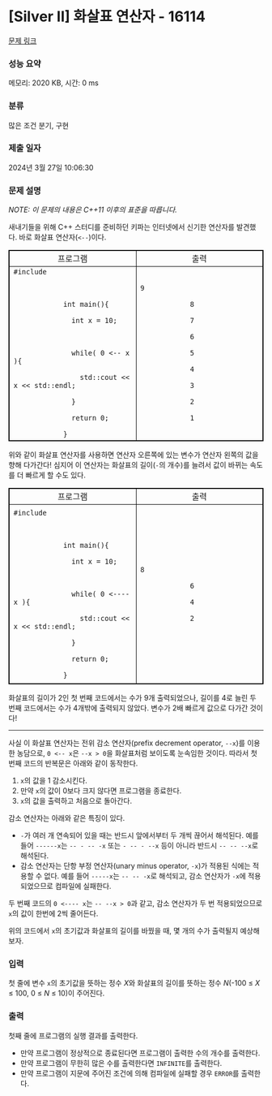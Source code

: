# [Silver II] 화살표 연산자 - 16114 

[문제 링크](https://www.acmicpc.net/problem/16114) 

### 성능 요약

메모리: 2020 KB, 시간: 0 ms

### 분류

많은 조건 분기, 구현

### 제출 일자

2024년 3월 27일 10:06:30

### 문제 설명

<p><em>NOTE: 이 문제의 내용은 C++11 이후의 표준을 따릅니다.</em></p>

<p>새내기들을 위해 C++ 스터디를 준비하던 키파는 인터넷에서 신기한 연산자를 발견했다. 바로 화살표 연산자(<code><--</code>)이다.</p>

<table border="1" bordercolor="black" cellpadding="0" cellspacing="0" class="table table-bordered">
	<thead>
		<tr>
			<td style="text-align:center; width:40%;">프로그램</td>
			<td style="text-align:center; width:40%;">출력</td>
		</tr>
	</thead>
	<tbody>
		<tr>
			<td style="padding-left: 8px;"><code style="padding: 0px;">#include <iostream><br>
			<br>
			int main(){<br>
			  int x = 10;<br>
			<br>
			  while( 0 <-- x ){<br>
			    std::cout << x << std::endl;<br>
			  }<br>
			  return 0;<br>
			}</code></td>
			<td style="padding-left: 8px; vertical-align: middle;"><code style="padding: 0px;">9<br>
			8<br>
			7<br>
			6<br>
			5<br>
			4<br>
			3<br>
			2<br>
			1</code></td>
		</tr>
	</tbody>
</table>

<p>위와 같이 화살표 연산자를 사용하면 연산자 오른쪽에 있는 변수가 연산자 왼쪽의 값을 향해 다가간다! 심지어 이 연산자는 화살표의 길이(<code>-</code>의 개수)를 늘려서 값이 바뀌는 속도를 더 빠르게 할 수도 있다.</p>

<table border="1" bordercolor="black" cellpadding="0" cellspacing="0" class="table table-bordered">
	<thead>
		<tr>
			<td style="text-align:center; width:40%;">프로그램</td>
			<td style="text-align:center; width:40%;">출력</td>
		</tr>
	</thead>
	<tbody>
		<tr>
			<td style="padding: 8px;"><code style="padding: 0px;">#include <iostream><br>
			<br>
			int main(){<br>
			  int x = 10;<br>
			<br>
			  while( 0 <---- x ){<br>
			    std::cout << x << std::endl;<br>
			  }<br>
			  return 0;<br>
			}</code></td>
			<td style="padding: 8px; vertical-align: middle;"><code style="padding: 0px;">8<br>
			6<br>
			4<br>
			2</code></td>
		</tr>
	</tbody>
</table>

<p>화살표의 길이가 2인 첫 번째 코드에서는 수가 9개 출력되었으나, 길이를 4로 늘린 두 번째 코드에서는 수가 4개밖에 출력되지 않았다. 변수가 2배 빠르게 값으로 다가간 것이다!</p>

<hr>
<p>사실 이 화살표 연산자는 전위 감소 연산자(prefix decrement operator, <code>--x</code>)를 이용한 농담으로, <code>0 <-- x</code>은 <code>--x > 0</code>을 화살표처럼 보이도록 눈속임한 것이다. 따라서 첫 번째 코드의 반복문은 아래와 같이 동작한다.</p>

<ol>
	<li><code>x</code>의 값을 1 감소시킨다.</li>
	<li>만약 <code>x</code>의 값이 0보다 크지 않다면 프로그램을 종료한다.</li>
	<li><code>x</code>의 값을 출력하고 처음으로 돌아간다.</li>
</ol>

<p>감소 연산자는 아래와 같은 특징이 있다.</p>

<ul>
	<li><code>-</code>가 여러 개 연속되어 있을 때는 반드시 앞에서부터 두 개씩 끊어서 해석된다. 예를 들어 <code>------x</code>는 <code>-- - -- -x</code> 또는 <code>- -- - --x</code> 등이 아니라 반드시 <code>-- -- --x</code>로 해석된다.</li>
	<li>감소 연산자는 단항 부정 연산자(unary minus operator, <code>-x</code>)가 적용된 식에는 적용할 수 없다. 예를 들어 <code>-----x</code>는 <code>-- -- -x</code>로 해석되고, 감소 연산자가 <code>-x</code>에 적용되었으므로 컴파일에 실패한다.</li>
</ul>

<p>두 번째 코드의 <code>0 <---- x</code>는 <code>-- --x > 0</code>과 같고, 감소 연산자가 두 번 적용되었으므로 <code>x</code>의 값이 한번에 2씩 줄어든다.</p>

<p>위의 코드에서 <code>x</code>의 초기값과 화살표의 길이를 바꿨을 때, 몇 개의 수가 출력될지 예상해 보자.</p>

### 입력 

 <p>첫 줄에 변수 <code>x</code>의 초기값을 뜻하는 정수 <em>X</em>와 화살표의 길이를 뜻하는 정수 <em>N</em>(-100 ≤ <em>X</em> ≤ 100, 0 ≤ <em>N</em> ≤ 10)이 주어진다.</p>

### 출력 

 <p>첫째 줄에 프로그램의 실행 결과를 출력한다.</p>

<ul>
	<li>만약 프로그램이 정상적으로 종료된다면 프로그램이 출력한 수의 개수를 출력한다.</li>
	<li>만약 프로그램이 무한히 많은 수를 출력한다면 <code>INFINITE</code>를 출력한다.</li>
	<li>만약 프로그램이 지문에 주어진 조건에 의해 컴파일에 실패할 경우 <code>ERROR</code>를 출력한다. </li>
</ul>

